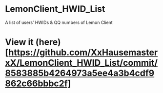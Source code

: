 # LemonClient_HWID_List
A list of users’ HWIDs &amp; QQ numbers of Lemon Client

# View it (here)[https://github.com/XxHausemasterxX/LemonClient_HWID_List/commit/8583885b4264973a5ee4a3b4cdf9862c66bbbc2f]
